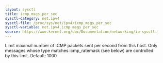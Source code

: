 ```yaml
---
layout: sysctl
title: icmp_msgs_per_sec
sysctl-category: net.ipv4
sysctl-file: /proc/sys/net/ipv4/icmp_msgs_per_sec
sysctl-variable: net.ipv4.icmp_msgs_per_sec
source: https://www.kernel.org/doc/Documentation/networking/ip-sysctl.txt
---
```

Limit maximal number of ICMP packets sent per second from this host.
Only messages whose type matches icmp_ratemask (see below) are
controlled by this limit.
Default: 1000

